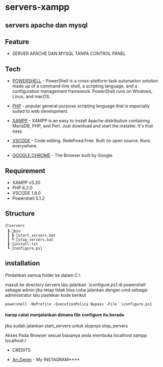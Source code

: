 # servers-xampp
## servers apache dan mysql

## Feature

- SERVER APACHE DAN MYSQL TANPA CONTROL PANEL

## Tech

* [POWERSHELL](https://learn.microsoft.com/id-id/powershell/) - PowerShell is a cross-platform task automation solution made up of a command-line shell, a scripting language, and a configuration management framework. PowerShell runs on Windows, Linux, and macOS.

* [PHP](https://www.php.net/) - popular general-purpose scripting language that is especially suited to web development.

* [XAMPP](https://www.apachefriends.org/download.html) - XAMPP is an easy to install Apache distribution containing MariaDB, PHP, and Perl. Just download and start the installer. It's that easy.

* [VSCODE](https://code.visualstudio.com/) - Code editing. Redefined.Free. Built on open source. Runs everywhere.

* [GOOGLE CHROME](https://www.google.com.sg/?hl=id) - The Browser built by Google.

## Requirement

* XAMPP v3.30
* PHP 8.2.0
* VSCODE 1.8.0
* Powershell 5.1.2

## Structure

```
📦servers
 ┣ 📂bin
 ┃ ┣ 📜start_servers.bat
 ┃ ┗ 📜stop_servers.bat
 ┣ 📜install.txt
 ┗ 📜configure.ps1
```
## installation

Pindahkan semua folder ke dalam 
C:\

masuk ke directory servers lalu jalankan .\configure.ps1 di powershell sebagai admin
jika tetap tidak bisa coba jalankan dengan cmd sebagai administrator
lalu pastekan kode berikut
```
powershell -NoProfile -ExecutionPolicy Bypass -File .\configure.ps1
```
#### harap catat menjalankan dimana file configure itu berada

jika sudah jalankan start_servers
untuk stopnya stop_servers

Akses Pada Browser 
sesuai biasanya anda membuka localhost xampp
localhost:/


* CREDITS

* [An_Geom](https://www.instagram.com/an_geom21/) - My INSTAGRAM****
